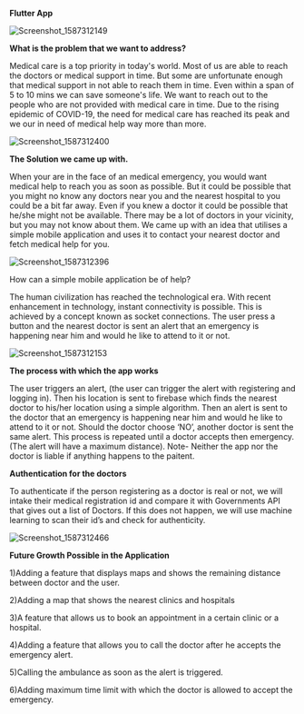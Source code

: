 
**Flutter App**

![Screenshot_1587312149](https://user-images.githubusercontent.com/52973501/79696268-62f43480-8299-11ea-860e-f610eee2cdd2.png)


**What is the problem that we want to address?**

Medical care is a top priority in today's world. Most of us are able to reach the doctors or medical support in time. But some are unfortunate enough that medical support in not able to reach them in time. Even within a span of 5 to 10 mins we can save someone's life. We want to reach out to the people who are not provided with medical care in time. Due to the rising epidemic of COVID-19, the need for medical care has reached its peak and we our in need of medical help way more than more.

![Screenshot_1587312400](https://user-images.githubusercontent.com/52973501/79696346-c2eadb00-8299-11ea-8242-c92b518f1119.png)

**The Solution we came up with.**

When your are in the face of an medical emergency, you would want medical help to reach you as soon as possible. But it could be possible that you might no know any doctors near you and the nearest hospital to you could be a bit far away. Even if you knew a doctor it could be possible that he/she might not be available. There may be a lot of doctors in your vicinity, but you may not know about them. We came up with an idea that utilises a simple mobile application and uses it to contact your nearest doctor and fetch medical help for you.

![Screenshot_1587312396](https://user-images.githubusercontent.com/52973501/79696331-ad75b100-8299-11ea-8357-bd0a8642abb3.png)


How can a simple mobile application be of help?

The human civilization has reached the technological era. With recent enhancement in technology, instant  connectivity is possible. This is achieved by a concept known as socket connections. The user press a button and the nearest doctor is sent an alert that an emergency is happening near him and would he like to attend to it or not.


![Screenshot_1587312153](https://user-images.githubusercontent.com/52973501/79696361-dac25f00-8299-11ea-9660-df99c35befb6.png)

**The process with which the app works**

The user triggers an alert, (the user can trigger the alert with registering and logging in). Then his location is sent to firebase which finds the nearest doctor to his/her location using a simple algorithm. Then an alert is sent to the doctor that an emergency is happening near him and would he like to attend to it or not. Should the doctor choose ‘NO’, another doctor is sent the same alert. This process is repeated until a doctor accepts then emergency.(The alert will have a maximum distance).
Note- Neither the app nor the doctor is liable if anything happens to the paitent.

**Authentication for the doctors**

To authenticate if the person registering as a doctor is real or not, we will intake their medical registration id and compare it with Governments API that gives out a list of Doctors. If this does not happen, we will use machine learning to scan their id’s and check for authenticity.

![Screenshot_1587312466](https://user-images.githubusercontent.com/52973501/79696372-eada3e80-8299-11ea-891d-bd94bbfe040b.png)

**Future Growth Possible in the Application**

1)Adding a feature that displays maps  and shows the remaining distance between doctor and the user.

2)Adding a map that shows the nearest clinics and hospitals

3)A feature that allows us to book an appointment in a certain clinic or a hospital.

4)Adding a feature that allows you to call  the doctor after he accepts the emergency alert.

5)Calling the ambulance as soon as the alert is triggered.

6)Adding maximum time limit with which the doctor is allowed to accept the emergency.


